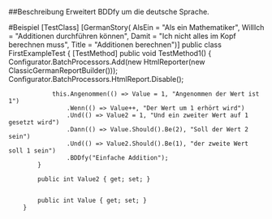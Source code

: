 ##Beschreibung
Erweitert BDDfy um die deutsche Sprache.


#Beispiel
	[TestClass]
	[GermanStory(
        AlsEin = "Als ein Mathematiker", WillIch = "Additionen durchführen können",
        Damit = "Ich nicht alles im Kopf berechnen muss",
        Title = "Additionen berechnen")]
        public class FirstExampleTest
        {
	        [TestMethod]
	        public void TestMethod1()
	        {
	            Configurator.BatchProcessors.Add(new HtmlReporter(new ClassicGermanReportBuilder()));
	            Configurator.BatchProcessors.HtmlReport.Disable();
	
	
	            this.Angenommen(() => Value = 1, "Angenommen der Wert ist 1")
	                .Wenn(() => Value++, "Der Wert um 1 erhört wird")
	                .Und(() => Value2 = 1, "Und ein zweiter Wert auf 1 gesetzt wird")
	                .Dann(() => Value.Should().Be(2), "Soll der Wert 2 sein")
	                .Und(() => Value2.Should().Be(1), "der zweite Wert soll 1 sein")
	                .BDDfy("Einfache Addition");
	        }
	
	        public int Value2 { get; set; }
	
	
	        public int Value { get; set; }
        }
